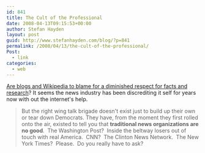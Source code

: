 ```yaml
---
id: 841
title: The Cult of the Professional
date: 2008-04-13T09:15:53+00:00
author: Stefan Hayden
layout: post
guid: http://www.stefanhayden.com/blog/?p=841
permalink: /2008/04/13/the-cult-of-the-professional/
Post:
  - link
categories:
  - web
---
```

<a href="http://dailykos.com/storyonly/2008/4/13/952/10706/140/486004">Are blogs and Wikipedia to blame for a diminished respect for facts and research</a>? It seems the news industry has been discrediting it self for years now with out the internet's help.
<blockquote>But the right wing talk brigade doesn't exist just to build up their own or tear down Democrats. They have, from the moment they first rolled onto the air, existed to tell you that <strong>traditional news organizations are no good</strong>.  The Washington Post?  Inside the beltway losers out of touch with real America.  CNN?  The Clinton News Network.  The New York Times?  Please.  Do you really have to ask?</blockquote>
